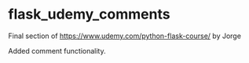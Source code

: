 # flask_udemy_comments

Final section of https://www.udemy.com/python-flask-course/ by Jorge 

Added comment functionality.
